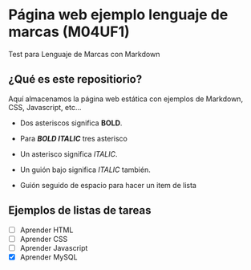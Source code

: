 # Página web ejemplo lenguaje de marcas (M04UF1)

Test para Lenguaje de Marcas con Markdown

<h2>¿Qué es este repositiorio?</h2>

Aquí almacenamos la página web estática con ejemplos de Markdown, CSS, Javascript, etc...

- Dos asteriscos significa **BOLD**.
- Para ***BOLD ITALIC*** tres asterisco 

- Un asterisco significa *ITALIC*.
- Un guión bajo significa _ITALIC_ también.

- Guión seguido de espacio para hacer un item de lista

<h2>Ejemplos de listas de tareas</h2>

- [ ] Aprender HTML
- [ ] Aprender CSS
- [ ] Aprender Javascript
- [x] Aprender MySQL